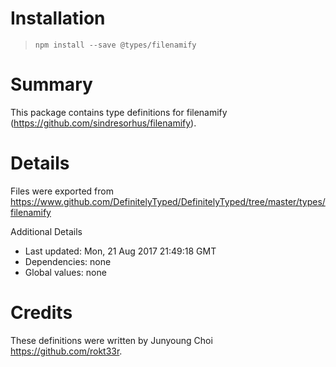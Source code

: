 # Installation
> `npm install --save @types/filenamify`

# Summary
This package contains type definitions for filenamify (https://github.com/sindresorhus/filenamify).

# Details
Files were exported from https://www.github.com/DefinitelyTyped/DefinitelyTyped/tree/master/types/filenamify

Additional Details
 * Last updated: Mon, 21 Aug 2017 21:49:18 GMT
 * Dependencies: none
 * Global values: none

# Credits
These definitions were written by Junyoung Choi <https://github.com/rokt33r>.
